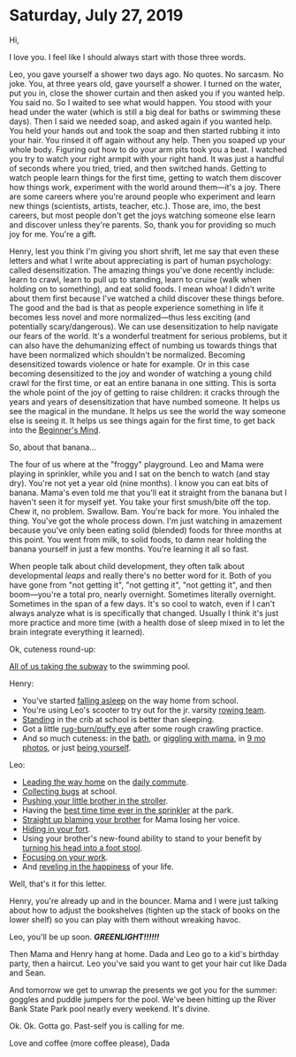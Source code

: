 # Saturday, July 27, 2019

Hi, 

I love you. I feel like I should always start with those three words. 

Leo, you gave yourself a shower two days ago. No quotes. No sarcasm. No joke. You, at three years old, gave yourself a shower. I turned on the water, put you in, close the shower curtain and then asked you if you wanted help. You said no. So I waited to see what would happen. You stood with your head under the water (which is still a big deal for baths or swimming these days). Then I said we needed soap, and asked again if you wanted help. You held your hands out and took the soap and then started rubbing it into your hair. You rinsed it off again without any help. Then you soaped up your whole body. Figuring out how to do your arm pits took you a beat. I watched you try to watch your right armpit with your right hand. It was just a handful of seconds where you tried, tried, and then switched hands. Getting to watch people learn things for the first time, getting to watch them discover how things work, experiment with the world around them—it's a joy. There are some careers where you're around people who experiment and learn new things (scientists, artists, teacher, etc.). Those are, imo, the best careers, but most people don't get the joys watching someone else learn and discover unless they're parents. So, thank you for providing so much joy for me. You're a gift. 

Henry, lest you think I'm giving you short shrift, let me say that even these letters and what I write about appreciating is part of human psychology: called desensitization. The amazing things you've done recently include: learn to crawl, learn to pull up to standing, learn to cruise (walk when holding on to something), and eat solid foods. I mean whoa! I didn't write about them first because I've watched a child discover these things before. The good and the bad is that as people experience something in life it becomes less novel and more normalized—thus less exciting (and potentially scary/dangerous). We can use desensitization to help navigate our fears of the world. It's a wonderful treatment for serious problems, but it can also have the dehumanizing effect of numbing us towards things that have been normalized which shouldn't be normalized. Becoming desensitized towards violence or hate for example. Or in this case becoming desensitized to the joy and wonder of watching a young child crawl for the first time, or eat an entire banana in one sitting. This is sorta the whole point of the joy of getting to raise children: it cracks through the years and years of desensitization that have numbed someone. It helps us see the magical in the mundane. It helps us see the world the way someone else is seeing it. It helps us see things again for the first time, to get back into the [Beginner's Mind][1]. 

So, about that banana... 

The four of us where at the "froggy" playground. Leo and Mama were playing in sprinkler, while you and I sat on the bench to watch (and stay dry). You're not yet a year old (nine months). I know you can eat bits of banana. Mama's even told me that you'll eat it straight from the banana but I haven't seen it for myself yet. You take your first smush/bite off the top. Chew it, no problem. Swallow. Bam. You're back for more. You inhaled the thing. You've got the whole process down. I'm just watching in amazement because you've only been eating solid (blended) foods for three months at this point. You went from milk, to solid foods, to damn near holding the banana yourself in just a few months. You're learning it all so fast. 

When people talk about child development, they often talk about developmental _leaps_ and really there's no better word for it. Both of you have gone from "not getting it", "not getting it", "not getting it", and then boom—you're a total pro, nearly overnight. Sometimes literally overnight. Sometimes in the span of a few days. It's so cool to watch, even if I can't always analyze what is is specifically that changed. Usually I think it's just more practice and more time (with a health dose of sleep mixed in to let the brain integrate everything it learned). 

Ok, cuteness round-up: 

[All of us taking the subway][2] to the swimming pool.

Henry:
* You've started [falling asleep][3] on the way home from school.
* You're using Leo's scooter to try out for the jr. varsity [rowing team][4].
* [Standing][5] in the crib at school is better than sleeping.
* Got a little [rug-burn/puffy eye][6] after some rough crawling practice. 
* And so much cuteness: in the [bath][7], or [giggling with mama][8], in [9 mo photos][9], or just [being yourself][10].

Leo: 
* [Leading the way home][11] on the [daily commute][12]. 
* [Collecting bugs][13] at school.
* [Pushing your little brother in the stroller][14].
* Having the [best time time ever in the sprinkler][15] at the park.
* [Straight up blaming your brother][16] for Mama losing her voice.
* [Hiding in your fort][17].
* Using your brother's new-found ability to stand to your benefit by [turning his head into a foot stool][18].
* [Focusing on your work][19].
* And [reveling in the happiness][20] of your life.

Well, that's it for this letter. 

Henry, you're already up and in the bouncer. Mama and I were just talking about how to adjust the bookshelves (tighten up the stack of books on the lower shelf) so you can play with them without wreaking havoc. 

Leo, you'll be up soon. **_GREENLIGHT!!!!!!_**

Then Mama and Henry hang at home. Dada and Leo go to a kid's birthday party, then a haircut. Leo you've said you want to get your hair cut like Dada and Sean.

And tomorrow we get to unwrap the presents we got you for the summer: goggles and puddle jumpers for the pool. We've been hitting up the River Bank State Park pool nearly every weekend. It's divine. 

Ok. Ok. Gotta go. Past-self you is calling for me. 

Love and coffee (more coffee please),
Dada

[1]:	https://en.wikipedia.org/wiki/Shoshin
[2]:	https://www.instagram.com/p/BzhE1I1pHiV47yjqpMPgfTuXP2uLyaCENyI7vQ0/
[3]:	https://www.instagram.com/p/BysJ8w4J46o4sbChVQzufDTBA-hWclKakeJdhs0/
[4]:	https://www.instagram.com/p/BzNlSNenmu_allnQcKZMNlBSVtbnOrFOG7bO7Q0/
[5]:	https://www.instagram.com/p/BzOWSsxJP0eZbaH0hkC2JWoHVeqnIOndr1oAII0/
[6]:	https://www.instagram.com/p/By6G8bIpydzd_y9ZmvvfYPl7DLt_gHsC_uTiOk0/
[7]:	https://www.instagram.com/p/B0W5OY4pX8A9QzLUeGGeK47vyx5G5Jzfyuhia00/
[8]:	https://www.instagram.com/p/B0JFT75ntdrFalF_QMYjP0qNq-S2pvuyqOnESM0/
[9]:	https://www.instagram.com/p/Bzp2SYNJgaHIAzKReIcEcyhD17D9fkL51BoJJw0/
[10]:	https://www.instagram.com/p/BzUL2ICpfoX1wW5OLzjDJbT02QdUsT3R2SefXU0/
[11]:	https://www.instagram.com/p/BzTNvv9J06mBqf0lQBmxFdhRGrpQw4CTQmFXwE0/
[12]:	https://www.instagram.com/p/BzTEwIeJnqsm10AIGLw8D_P9fAGv9ywBKPJjCk0/
[13]:	https://www.instagram.com/p/Bzdq_tLpK3pOIDJBP3ZabfKyRtuwMOgThHxXHk0/
[14]:	https://www.instagram.com/p/B0ESGhepbnKSjkcdsHWU0ve33gTkBDWGSnjhDU0/
[15]:	https://www.instagram.com/p/B0ESavIpahAsAUTbsdT3bERWLeaxRv9O48D6v80/
[16]:	https://www.instagram.com/p/B0GUs2hn5JIBOXb2tDtfsFIHVcPrAstlAK2BJc0/
[17]:	https://www.instagram.com/p/B0Mu61-pEeHXzNO9z6s7rX_b9jJ_GiGRoIpY_M0/
[18]:	https://www.instagram.com/p/B0M2hxMJcyy-QDA7tvMCeE8spdd_gHLVzGhhfg0/
[19]:	https://www.instagram.com/p/B0UgbiPJiM7Nro3KAyR-7tO0sQq5_kVFfg9LIk0/
[20]:	https://www.instagram.com/p/B0W5WNcJsetFsEWX6hp4hHOq-Pwdyj4DekXQgQ0/